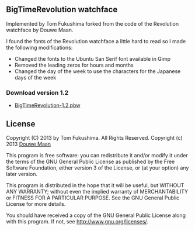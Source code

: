 ## BigTimeRevolution watchface


Implemented by Tom Fukushima forked from the code of the Revolution watchface by Douwe Maan.

I found the fonts of the Revolution watchface a little hard to read so I made the following modifications:
* Changed the fonts to the Ubuntu San Serif font available in Gimp
* Removed the leading zeros for hours and months
* Changed the day of the week to use the characters for the Japanese days of the week


### Download version 1.2
* [BigTimeRevolution-1.2.pbw](https://github.com/nikojo/PebbleBigTimeRevolution/tree/master/releases/BigTimeRevolution-1.2.pbw)

## License
Copyright (C) 2013 by Tom Fukushima. All Rights Reserved.
Copyright (c) 2013 [Douwe Maan](http://www.douwemaan.com/)

This program is free software: you can redistribute it and/or modify
it under the terms of the GNU General Public License as published by
the Free Software Foundation, either version 3 of the License, or
(at your option) any later version.

This program is distributed in the hope that it will be useful,
but WITHOUT ANY WARRANTY; without even the implied warranty of
MERCHANTABILITY or FITNESS FOR A PARTICULAR PURPOSE.  See the
GNU General Public License for more details.

You should have received a copy of the GNU General Public License
along with this program.  If not, see <http://www.gnu.org/licenses/>.
